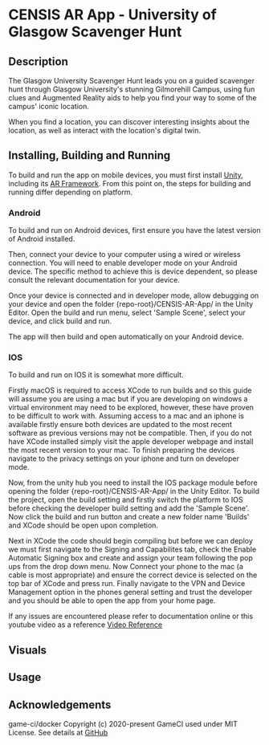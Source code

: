 # CENSIS AR App - University of Glasgow Scavenger Hunt

## Description

The Glasgow University Scavenger Hunt leads you on a guided scavenger hunt through Glasgow University's stunning Gilmorehill Campus, using fun clues and Augmented Reality aids to help you find your way to some of the campus' iconic location.

When you find a location, you can discover interesting insights about the location, as well as interact with the location's digital twin.

## Installing, Building and Running

To build and run the app on mobile devices, you must first install [Unity](https://unity.com/download), including its [AR Framework](https://unity.com/unity/features/arfoundation). From this point on, the steps for building and running differ depending on platform.

### Android

To build and run on Android devices, first ensure you have the latest version of Android installed.

Then, connect your device to your computer using a wired or wireless connection. You will need to enable developer mode on your Android device. The specific method to achieve this is device dependent, so please consult the relevant documentation for your device.

Once your device is connected and in developer mode, allow debugging on your device and open the folder {repo-root}/CENSIS-AR-App/ in the Unity Editor. Open the build and run menu, select 'Sample Scene', select your device, and click build and run.

The app will then build and open automatically on your Android device.

### IOS

To build and run on IOS it is somewhat more difficult.

Firstly macOS is required to access XCode to run builds and so this guide will assume you are using a mac but if you are developing on windows a virtual environment may need to be explored, however, these have proven to be difficult to work with. Assuming access to a mac and an iphone is available firstly ensure both devices are updated to the most recent software as previous versions may not be compatible. Then, if you do not have XCode installed simply visit the apple developer webpage and install the most recent version to your mac. To finish preparing the devices navigate to the privacy settings on your iphone and turn on developer mode.

Now, from the unity hub you need to install the IOS package module before opening the folder {repo-root}/CENSIS-AR-App/ in the Unity Editor. To build the project, open the build setting and firstly switch the platform to IOS before checking the developer build setting and add the 'Sample Scene'. Now click the build and run button and create a new folder name 'Builds' and XCode should be open upon completion.

Next in XCode the code should begin compiling but before we can deploy we must first navigate to the Signing and Capabilites tab, check the Enable Automatic Signing box and create and assign your team following the pop ups from the drop down menu. Now Connect your phone to the mac (a cable is most appropriate) and ensure the correct device is selected on the top bar of XCode and press run. Finally navigate to the VPN and Device Management option in the phones general setting and trust the developer and you should be able to open the app from your home page.

If any issues are encountered please refer to documentation online or this youtube video as a reference [Video Reference](https://www.youtube.com/watch?v=-Hr4-XNCf8Y&t=352s)

## Visuals

## Usage

## Acknowledgements

game-ci/docker Copyright (c) 2020-present GameCI used under MIT License. See details at [GitHub](https://github.com/game-ci/docker)
